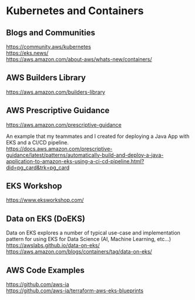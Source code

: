 # Kubernetes and Containers


## Blogs and Communities
https://community.aws/kubernetes  
https://eks.news/  
https://aws.amazon.com/about-aws/whats-new/containers/  


## AWS Builders Library
https://aws.amazon.com/builders-library

## AWS Prescriptive Guidance
https://aws.amazon.com/prescriptive-guidance  
  
An example that my teammates and I created for deploying a Java App with EKS and a CI/CD pipeline.  
https://docs.aws.amazon.com/prescriptive-guidance/latest/patterns/automatically-build-and-deploy-a-java-application-to-amazon-eks-using-a-ci-cd-pipeline.html?did=pg_card&trk=pg_card  

## EKS Workshop
https://www.eksworkshop.com/  

## Data on EKS (DoEKS)
Data on EKS explores a number of typical use-case and implementation pattern for using EKS for Data Science (AI, Machine Learning, etc...)    
https://awslabs.github.io/data-on-eks/  
https://aws.amazon.com/blogs/containers/tag/data-on-eks/  

## AWS Code Examples
https://github.com/aws-ia  
https://github.com/aws-ia/terraform-aws-eks-blueprints
